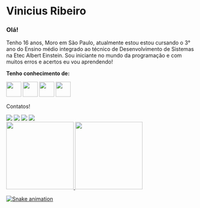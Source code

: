 <h1>Vinicius Ribeiro</h1>
<h3>Olá!</h3> 
Tenho 16 anos, Moro em São Paulo, atualmente estou estou cursando o 3° ano do Ensino médio integrado ao técnico de Desenvolvimento de Sistemas na Etec Albert Einstein. Sou iniciante no mundo da programação e com muitos erros e acertos eu vou aprendendo!

<strong> Tenho conhecimento de: </strong>

<div>
<img src="https://cdn.jsdelivr.net/gh/devicons/devicon/icons/html5/html5-original.svg" width="40" height="40"/>
<img src="https://cdn.jsdelivr.net/gh/devicons/devicon/icons/css3/css3-original.svg" width="40" height="40"/>
<img src="https://cdn.jsdelivr.net/gh/devicons/devicon/icons/javascript/javascript-original.svg" width="40" height="40"/>
<img src="https://cdn.jsdelivr.net/gh/devicons/devicon/icons/python/python-original.svg" width="40" height="40"/>
</div>


Contatos!
<div>
<a href="https://www.youtube.com/" target="_blank"><img src="https://img.shields.io/badge/YouTube-FF0000?style=for-the-badge&logo=youtube&logoColor=white" target="_blank"></a>
<a href="https://www.instagram.com/viniciussribeir0/" target="_blank"><img src="https://img.shields.io/badge/-Instagram-%23E4405F?style=for-the-badge&logo=instagram&logoColor=white" target="_blank"></a>
<a href = "mailto:vinicius.sr.2005@gmail.com"><img src="https://img.shields.io/badge/Gmail-D14836?style=for-the-badge&logo=gmail&logoColor=white" target="_blank"></a>
<a href="https://www.linkedin.com/in/vinicius-ribeiro-b524b2231/" target="_blank"><img src="https://img.shields.io/badge/-LinkedIn-%230077B5?style=for-the-badge&logo=linkedin&logoColor=white" target="_blank"></a>   
</div>

<div>
<a href="https://github.com/ViniciussRibeir0">
<img height="180em" src="https://github-readme-stats.vercel.app/api/top-langs/?username=ViniciussRibeir0&layout=compact&langs_count=7&theme=dracula"/>
<img height="180em" src="https://github-readme-stats.vercel.app/api?username=ViniciussRibeir0&show_icons=true&theme=dracula&include_all_commits=true&count_private=true"/>
</div>

![Snake animation](https://github.com/ViniciussRibeir0/ViniciussRibeir0/blob/output/github-contribution-grid-snake.svg)
